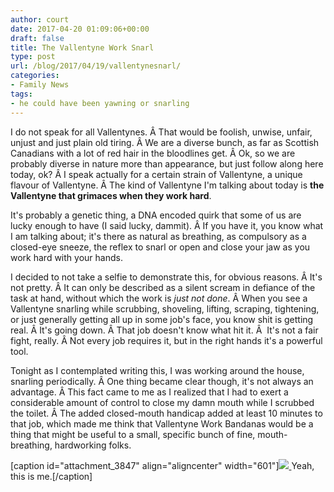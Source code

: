 ```yaml
---
author: court
date: 2017-04-20 01:09:06+00:00
draft: false
title: The Vallentyne Work Snarl
type: post
url: /blog/2017/04/19/vallentynesnarl/
categories:
- Family News
tags:
- he could have been yawning or snarling
---
```


I do not speak for all Vallentynes. Â That would be foolish, unwise, unfair, unjust and just plain old tiring. Â We are a diverse bunch, as far as Scottish Canadians with a lot of red hair in the bloodlines get. Â Ok, so we are probably diverse in nature more than appearance, but just follow along here today, ok? Â I speak actually for a certain strain of Vallentyne, a unique flavour of Vallentyne. Â The kind of Vallentyne I'm talking about today is **the Vallentyne that grimaces when they work hard**.

It's probably a genetic thing, a DNA encoded quirk that some of us are lucky enough to have (I said lucky, dammit). Â If you have it, you know what I am talking about; it's there as natural as breathing, as compulsory as a closed-eye sneeze, the reflex to snarl or open and close your jaw as you work hard with your hands.

I decided to not take a selfie to demonstrate this, for obvious reasons. Â It's not pretty. Â It can only be described as a silent scream in defiance of the task at hand, without which the work is _just not done_. Â When you see a Vallentyne snarling while scrubbing, shoveling, lifting, scraping, tightening, or just generally getting all up in some job's face, you know shit is getting real. Â It's going down. Â That job doesn't know what hit it. Â  It's not a fair fight, really. Â Not every job requires it, but in the right hands it's a powerful tool.

Tonight as I contemplated writing this, I was working around the house, snarling periodically. Â One thing became clear though, it's not always an advantage. Â This fact came to me as I realized that I had to exert a considerable amount of control to close my damn mouth while I scrubbed the toilet. Â The added closed-mouth handicap added at least 10 minutes to that job, which made me think that Vallentyne Work Bandanas would be a thing that might be useful to a small, specific bunch of fine, mouth-breathing, hardworking folks.

[caption id="attachment_3847" align="aligncenter" width="601"][![](http://www.vallentyne.com/blog/wp-content/uploads/2017/04/snarl2.jpg)
](http://www.vallentyne.com/blog/2017/04/19/vallentynesnarl/gorilla-snare/) Yeah, this is me.[/caption]
